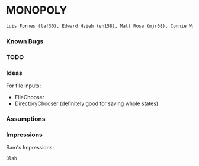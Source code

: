 # MONOPOLY
```md
Luis Fornes (laf30), Edward Hsieh (eh158), Matt Rose (mjr68), Connie Wu (cw342), Stephanie Zhang (slz6), Sam Zhang (syz5)
```

### Known Bugs

### TODO

### Ideas
For file inputs:
- FileChooser 
- DirectoryChooser (definitely good for saving whole states)

### Assumptions

### Impressions

Sam's Impressions:
```md
Blah
```




